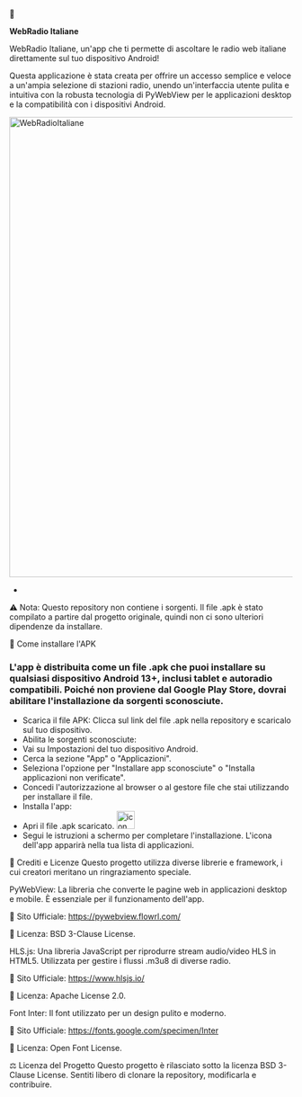 🤖

**WebRadio Italiane**

WebRadio Italiane, un'app che ti permette di ascoltare le radio web italiane direttamente sul tuo dispositivo Android!

Questa applicazione è stata creata per offrire un accesso semplice e veloce a un'ampia selezione di stazioni radio, unendo un'interfaccia utente pulita e intuitiva con la robusta tecnologia di PyWebView per le applicazioni desktop e la compatibilità con i dispositivi Android.

<img width="1009" height="819" alt="WebRadioItaliane" src="https://github.com/user-attachments/assets/880c1422-c188-4769-96d2-d0c8c4777174" />

-

⚠️ Nota: Questo repository non contiene i sorgenti. Il file .apk è stato compilato a partire dal progetto originale, quindi non ci sono ulteriori dipendenze da installare.

📱 Come installare l'APK
### L'app è distribuita come un file .apk che puoi installare su qualsiasi dispositivo Android 13+, inclusi tablet e autoradio compatibili. Poiché non proviene dal Google Play Store, dovrai abilitare l'installazione da sorgenti sconosciute.

- Scarica il file APK: Clicca sul link del file .apk nella repository e scaricalo sul tuo dispositivo.
- Abilita le sorgenti sconosciute:
- Vai su Impostazioni del tuo dispositivo Android.
- Cerca la sezione "App" o "Applicazioni".
- Seleziona l'opzione per "Installare app sconosciute" o "Installa applicazioni non verificate".
- Concedi l'autorizzazione al browser o al gestore file che stai utilizzando per installare il file.
- Installa l'app:
- Apri il file .apk scaricato. <img width="32" height="32" alt="icon" src="https://github.com/user-attachments/assets/285a58ea-72a1-4aab-8154-d9369d7173e9" />
- Segui le istruzioni a schermo per completare l'installazione. L'icona dell'app apparirà nella tua lista di applicazioni.

📜 Crediti e Licenze
Questo progetto utilizza diverse librerie e framework, i cui creatori meritano un ringraziamento speciale.

PyWebView: La libreria che converte le pagine web in applicazioni desktop e mobile. È essenziale per il funzionamento dell'app.

🔗 Sito Ufficiale: https://pywebview.flowrl.com/

📜 Licenza: BSD 3-Clause License.

HLS.js: Una libreria JavaScript per riprodurre stream audio/video HLS in HTML5. Utilizzata per gestire i flussi .m3u8 di diverse radio.

🔗 Sito Ufficiale: https://www.hlsjs.io/

📜 Licenza: Apache License 2.0.

Font Inter: Il font utilizzato per un design pulito e moderno.

🔗 Sito Ufficiale: https://fonts.google.com/specimen/Inter

📜 Licenza: Open Font License.

⚖️ Licenza del Progetto
Questo progetto è rilasciato sotto la licenza BSD 3-Clause License. Sentiti libero di clonare la repository, modificarla e contribuire.
